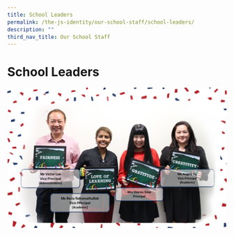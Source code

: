 ```yaml
---
title: School Leaders
permalink: /the-js-identity/our-school-staff/school-leaders/
description: ""
third_nav_title: Our School Staff
---
```


# **School Leaders**

![](/images/SL2.png)